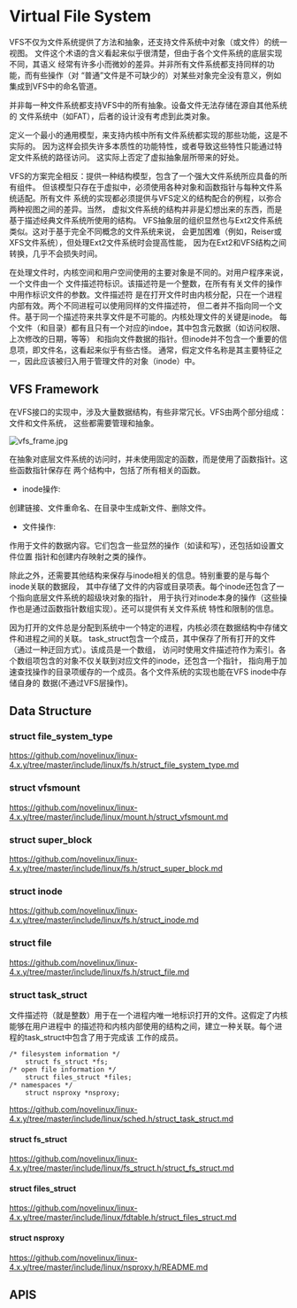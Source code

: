 Virtual File System
========================================

VFS不仅为文件系统提供了方法和抽象，还支持文件系统中对象（或文件）的统一视图。
文件这个术语的含义看起来似乎很清楚，但由于各个文件系统的底层实现不同，其语义
经常有许多小而微妙的差异。并非所有文件系统都支持同样的功能，而有些操作（对
“普通”文件是不可缺少的）对某些对象完全没有意义，例如集成到VFS中的命名管道。

并非每一种文件系统都支持VFS中的所有抽象。设备文件无法存储在源自其他系统的
文件系统中（如FAT），后者的设计没有考虑到此类对象。

定义一个最小的通用模型，来支持内核中所有文件系统都实现的那些功能，这是不实际的。
因为这样会损失许多本质性的功能特性，或者导致这些特性只能通过特定文件系统的路径访问。
这实际上否定了虚拟抽象层所带来的好处。

VFS的方案完全相反：提供一种结构模型，包含了一个强大文件系统所应具备的所有组件。
但该模型只存在于虚拟中，必须使用各种对象和函数指针与每种文件系统适配。所有文件
系统的实现都必须提供与VFS定义的结构配合的例程，以弥合两种视图之间的差异。当然，
虚拟文件系统的结构并非是幻想出来的东西，而是基于描述经典文件系统所使用的结构。
VFS抽象层的组织显然也与Ext2文件系统类似。这对于基于完全不同概念的文件系统来说，
会更加困难（例如，Reiser或XFS文件系统），但处理Ext2文件系统时会提高性能，
因为在Ext2和VFS结构之间转换，几乎不会损失时间。

在处理文件时，内核空间和用户空间使用的主要对象是不同的。对用户程序来说，一个文件由一个
文件描述符标识。该描述符是一个整数，在所有有关文件的操作中用作标识文件的参数。文件描述符
是在打开文件时由内核分配，只在一个进程内部有效。两个不同进程可以使用同样的文件描述符，
但二者并不指向同一个文件。基于同一个描述符来共享文件是不可能的。内核处理文件的关键是inode。
每个文件（和目录）都有且只有一个对应的indoe，其中包含元数据（如访问权限、上次修改的日期，等等）
和指向文件数据的指针。但inode并不包含一个重要的信息项，即文件名，这看起来似乎有些古怪。
通常，假定文件名称是其主要特征之一，因此应该被归入用于管理文件的对象（inode）中。

VFS Framework
----------------------------------------

在VFS接口的实现中，涉及大量数据结构，有些非常冗长。VFS由两个部分组成：文件和文件系统，
这些都需要管理和抽象。

![vfs_frame.jpg](https://github.com/novelinux/linux-4.x.y/tree/master/fs/res/vfs_frame.jpg)

在抽象对底层文件系统的访问时，并未使用固定的函数，而是使用了函数指针。这些函数指针保存在
两个结构中，包括了所有相关的函数。

* inode操作:

创建链接、文件重命名、在目录中生成新文件、删除文件。

* 文件操作:

作用于文件的数据内容。它们包含一些显然的操作（如读和写），还包括如设置文件位置
指针和创建内存映射之类的操作。

除此之外，还需要其他结构来保存与inode相关的信息。特别重要的是与每个inode关联的数据段，
其中存储了文件的内容或目录项表。每个inode还包含了一个指向底层文件系统的超级块对象的指针，
用于执行对inode本身的操作（这些操作也是通过函数指针数组实现）。还可以提供有关文件系统
特性和限制的信息。

因为打开的文件总是分配到系统中一个特定的进程，内核必须在数据结构中存储文件和进程之间的关联。
task_struct包含一个成员，其中保存了所有打开的文件（通过一种迂回方式）。该成员是一个数组，
访问时使用文件描述符作为索引。各个数组项包含的对象不仅关联到对应文件的inode，还包含一个指针，
指向用于加速查找操作的目录项缓存的一个成员。各个文件系统的实现也能在VFS inode中存储自身的
数据(不通过VFS层操作)。

Data Structure
----------------------------------------

### struct file_system_type

https://github.com/novelinux/linux-4.x.y/tree/master/include/linux/fs.h/struct_file_system_type.md

### struct vfsmount

https://github.com/novelinux/linux-4.x.y/tree/master/include/linux/mount.h/struct_vfsmount.md

### struct super_block

https://github.com/novelinux/linux-4.x.y/tree/master/include/linux/fs.h/struct_super_block.md

### struct inode

https://github.com/novelinux/linux-4.x.y/tree/master/include/linux/fs.h/struct_inode.md

### struct file

https://github.com/novelinux/linux-4.x.y/tree/master/include/linux/fs.h/struct_file.md

### struct task_struct

文件描述符（就是整数）用于在一个进程内唯一地标识打开的文件。这假定了内核能够在用户进程中
的描述符和内核内部使用的结构之间，建立一种关联。每个进程的task_struct中包含了用于完成该
工作的成员。

```
/* filesystem information */
    struct fs_struct *fs;
/* open file information */
    struct files_struct *files;
/* namespaces */
    struct nsproxy *nsproxy;
```

https://github.com/novelinux/linux-4.x.y/tree/master/include/linux/sched.h/struct_task_struct.md

#### struct fs_struct

https://github.com/novelinux/linux-4.x.y/tree/master/include/linux/fs_struct.h/struct_fs_struct.md

#### struct files_struct

https://github.com/novelinux/linux-4.x.y/tree/master/include/linux/fdtable.h/struct_files_struct.md

#### struct nsproxy

https://github.com/novelinux/linux-4.x.y/tree/master/include/linux/nsproxy.h/README.md

APIS
----------------------------------------
